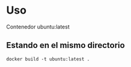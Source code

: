 # Uso
Contenedor ubuntu:latest

## Estando en el mismo directorio

`docker build -t ubuntu:latest .`
